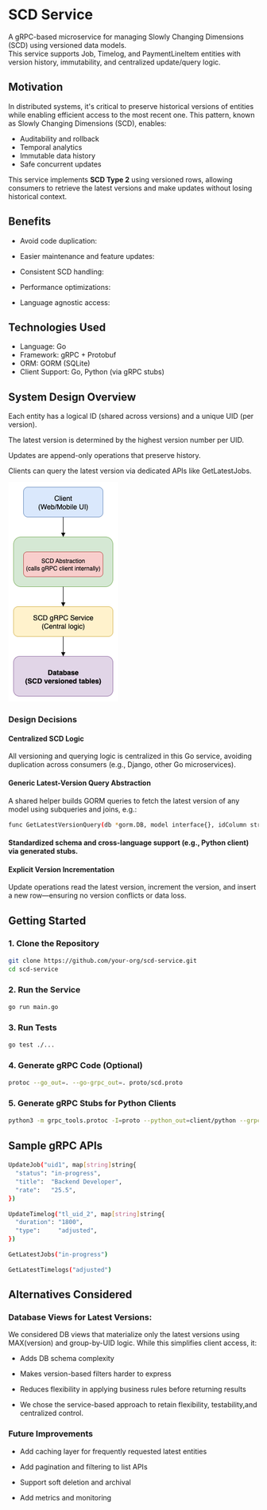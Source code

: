 # SCD Service

A gRPC-based microservice for managing Slowly Changing Dimensions (SCD) using versioned data models.  
This service supports Job, Timelog, and PaymentLineItem entities with version history, immutability, and centralized update/query logic.

## Motivation

In distributed systems, it's critical to preserve historical versions of entities while enabling efficient access to the most recent one. This pattern, known as Slowly Changing Dimensions (SCD), enables:

- Auditability and rollback
- Temporal analytics
- Immutable data history
- Safe concurrent updates

This service implements **SCD Type 2** using versioned rows, allowing consumers to retrieve the latest versions and make updates without losing historical context.

## Benefits

* Avoid code duplication:
 

* Easier maintenance and feature updates:
 

* Consistent SCD handling:
 

* Performance optimizations:
 

* Language agnostic access:
 

## Technologies Used

- Language: Go
- Framework: gRPC + Protobuf
- ORM: GORM (SQLite)
- Client Support: Go, Python (via gRPC stubs)

## System Design Overview
Each entity has a logical ID (shared across versions) and a unique UID (per version).

The latest version is determined by the highest version number per UID.

Updates are append-only operations that preserve history.

Clients can query the latest version via dedicated APIs like GetLatestJobs.

![SCD Service Architecture](architecture.png)

### Design Decisions

#### Centralized SCD Logic
All versioning and querying logic is centralized in this Go service, avoiding duplication across consumers (e.g., Django, other Go microservices).

####  Generic Latest-Version Query Abstraction
A shared helper builds GORM queries to fetch the latest version of any model using subqueries and joins, e.g.:

```bash
func GetLatestVersionQuery(db *gorm.DB, model interface{}, idColumn string) *gorm.DB
```

####  Standardized schema and cross-language support (e.g., Python client) via generated stubs.

####  Explicit Version Incrementation
Update operations read the latest version, increment the version, and insert a new row—ensuring no version conflicts or data loss.


## Getting Started

### 1. Clone the Repository

```bash
git clone https://github.com/your-org/scd-service.git
cd scd-service
```

### 2. Run the Service
```bash
go run main.go
```
### 3. Run Tests
```bash
go test ./...
```
### 4. Generate gRPC Code (Optional)
```bash
protoc --go_out=. --go-grpc_out=. proto/scd.proto
```
### 5. Generate gRPC Stubs for Python Clients
```bash
python3 -m grpc_tools.protoc -I=proto --python_out=client/python --grpc_python_out=client/python proto/scd.proto
```

## Sample gRPC APIs
```bash
UpdateJob("uid1", map[string]string{
  "status": "in-progress",
  "title":  "Backend Developer",
  "rate":   "25.5",
})
```
```bash
UpdateTimelog("tl_uid_2", map[string]string{
  "duration": "1800",
  "type":     "adjusted",
})
```
```bash
GetLatestJobs("in-progress")
```

```bash
GetLatestTimelogs("adjusted")
```

## Alternatives Considered
### Database Views for Latest Versions:
We considered DB views that materialize only the latest versions using MAX(version) and group-by-UID logic. While this simplifies client access, it:

* Adds DB schema complexity

* Makes version-based filters harder to express

* Reduces flexibility in applying business rules before returning results

* We chose the service-based approach to retain flexibility, testability,and centralized control.


### Future Improvements
* Add caching layer for frequently requested latest entities

* Add pagination and filtering to list APIs

* Support soft deletion and archival

* Add metrics and monitoring